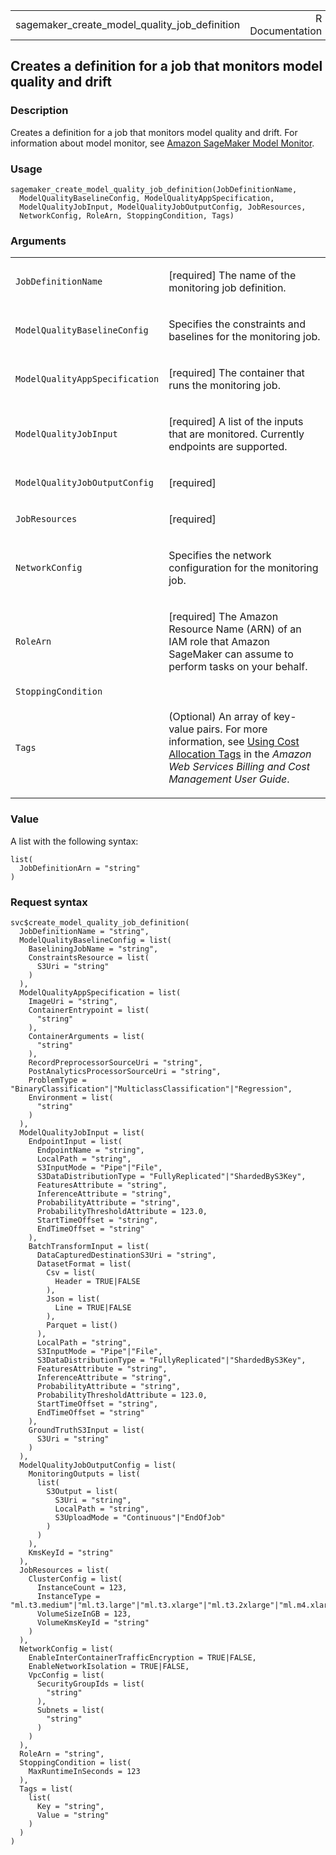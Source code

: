 <table style="width: 100%;">
<tbody>
<tr class="odd">
<td>sagemaker_create_model_quality_job_definition</td>
<td style="text-align: right;">R Documentation</td>
</tr>
</tbody>
</table>

## Creates a definition for a job that monitors model quality and drift

### Description

Creates a definition for a job that monitors model quality and drift.
For information about model monitor, see [Amazon SageMaker Model
Monitor](https://docs.aws.amazon.com/sagemaker/latest/dg/model-monitor.html).

### Usage

    sagemaker_create_model_quality_job_definition(JobDefinitionName,
      ModelQualityBaselineConfig, ModelQualityAppSpecification,
      ModelQualityJobInput, ModelQualityJobOutputConfig, JobResources,
      NetworkConfig, RoleArn, StoppingCondition, Tags)

### Arguments

<table>
<colgroup>
<col style="width: 35%" />
<col style="width: 65%" />
</colgroup>
<tbody>
<tr class="odd">
<td><code
id="sagemaker_create_model_quality_job_definition_:_JobDefinitionName">JobDefinitionName</code></td>
<td><p>[required] The name of the monitoring job definition.</p></td>
</tr>
<tr class="even">
<td><code
id="sagemaker_create_model_quality_job_definition_:_ModelQualityBaselineConfig">ModelQualityBaselineConfig</code></td>
<td><p>Specifies the constraints and baselines for the monitoring
job.</p></td>
</tr>
<tr class="odd">
<td><code
id="sagemaker_create_model_quality_job_definition_:_ModelQualityAppSpecification">ModelQualityAppSpecification</code></td>
<td><p>[required] The container that runs the monitoring job.</p></td>
</tr>
<tr class="even">
<td><code
id="sagemaker_create_model_quality_job_definition_:_ModelQualityJobInput">ModelQualityJobInput</code></td>
<td><p>[required] A list of the inputs that are monitored. Currently
endpoints are supported.</p></td>
</tr>
<tr class="odd">
<td><code
id="sagemaker_create_model_quality_job_definition_:_ModelQualityJobOutputConfig">ModelQualityJobOutputConfig</code></td>
<td><p>[required]</p></td>
</tr>
<tr class="even">
<td><code
id="sagemaker_create_model_quality_job_definition_:_JobResources">JobResources</code></td>
<td><p>[required]</p></td>
</tr>
<tr class="odd">
<td><code
id="sagemaker_create_model_quality_job_definition_:_NetworkConfig">NetworkConfig</code></td>
<td><p>Specifies the network configuration for the monitoring
job.</p></td>
</tr>
<tr class="even">
<td><code
id="sagemaker_create_model_quality_job_definition_:_RoleArn">RoleArn</code></td>
<td><p>[required] The Amazon Resource Name (ARN) of an IAM role that
Amazon SageMaker can assume to perform tasks on your behalf.</p></td>
</tr>
<tr class="odd">
<td><code
id="sagemaker_create_model_quality_job_definition_:_StoppingCondition">StoppingCondition</code></td>
<td></td>
</tr>
<tr class="even">
<td><code
id="sagemaker_create_model_quality_job_definition_:_Tags">Tags</code></td>
<td><p>(Optional) An array of key-value pairs. For more information, see
<a
href="https://docs.aws.amazon.com/awsaccountbilling/latest/aboutv2/cost-alloc-tags.html#allocation-whatURL">Using
Cost Allocation Tags</a> in the <em>Amazon Web Services Billing and Cost
Management User Guide</em>.</p></td>
</tr>
</tbody>
</table>

### Value

A list with the following syntax:

    list(
      JobDefinitionArn = "string"
    )

### Request syntax

    svc$create_model_quality_job_definition(
      JobDefinitionName = "string",
      ModelQualityBaselineConfig = list(
        BaseliningJobName = "string",
        ConstraintsResource = list(
          S3Uri = "string"
        )
      ),
      ModelQualityAppSpecification = list(
        ImageUri = "string",
        ContainerEntrypoint = list(
          "string"
        ),
        ContainerArguments = list(
          "string"
        ),
        RecordPreprocessorSourceUri = "string",
        PostAnalyticsProcessorSourceUri = "string",
        ProblemType = "BinaryClassification"|"MulticlassClassification"|"Regression",
        Environment = list(
          "string"
        )
      ),
      ModelQualityJobInput = list(
        EndpointInput = list(
          EndpointName = "string",
          LocalPath = "string",
          S3InputMode = "Pipe"|"File",
          S3DataDistributionType = "FullyReplicated"|"ShardedByS3Key",
          FeaturesAttribute = "string",
          InferenceAttribute = "string",
          ProbabilityAttribute = "string",
          ProbabilityThresholdAttribute = 123.0,
          StartTimeOffset = "string",
          EndTimeOffset = "string"
        ),
        BatchTransformInput = list(
          DataCapturedDestinationS3Uri = "string",
          DatasetFormat = list(
            Csv = list(
              Header = TRUE|FALSE
            ),
            Json = list(
              Line = TRUE|FALSE
            ),
            Parquet = list()
          ),
          LocalPath = "string",
          S3InputMode = "Pipe"|"File",
          S3DataDistributionType = "FullyReplicated"|"ShardedByS3Key",
          FeaturesAttribute = "string",
          InferenceAttribute = "string",
          ProbabilityAttribute = "string",
          ProbabilityThresholdAttribute = 123.0,
          StartTimeOffset = "string",
          EndTimeOffset = "string"
        ),
        GroundTruthS3Input = list(
          S3Uri = "string"
        )
      ),
      ModelQualityJobOutputConfig = list(
        MonitoringOutputs = list(
          list(
            S3Output = list(
              S3Uri = "string",
              LocalPath = "string",
              S3UploadMode = "Continuous"|"EndOfJob"
            )
          )
        ),
        KmsKeyId = "string"
      ),
      JobResources = list(
        ClusterConfig = list(
          InstanceCount = 123,
          InstanceType = "ml.t3.medium"|"ml.t3.large"|"ml.t3.xlarge"|"ml.t3.2xlarge"|"ml.m4.xlarge"|"ml.m4.2xlarge"|"ml.m4.4xlarge"|"ml.m4.10xlarge"|"ml.m4.16xlarge"|"ml.c4.xlarge"|"ml.c4.2xlarge"|"ml.c4.4xlarge"|"ml.c4.8xlarge"|"ml.p2.xlarge"|"ml.p2.8xlarge"|"ml.p2.16xlarge"|"ml.p3.2xlarge"|"ml.p3.8xlarge"|"ml.p3.16xlarge"|"ml.c5.xlarge"|"ml.c5.2xlarge"|"ml.c5.4xlarge"|"ml.c5.9xlarge"|"ml.c5.18xlarge"|"ml.m5.large"|"ml.m5.xlarge"|"ml.m5.2xlarge"|"ml.m5.4xlarge"|"ml.m5.12xlarge"|"ml.m5.24xlarge"|"ml.r5.large"|"ml.r5.xlarge"|"ml.r5.2xlarge"|"ml.r5.4xlarge"|"ml.r5.8xlarge"|"ml.r5.12xlarge"|"ml.r5.16xlarge"|"ml.r5.24xlarge"|"ml.g4dn.xlarge"|"ml.g4dn.2xlarge"|"ml.g4dn.4xlarge"|"ml.g4dn.8xlarge"|"ml.g4dn.12xlarge"|"ml.g4dn.16xlarge",
          VolumeSizeInGB = 123,
          VolumeKmsKeyId = "string"
        )
      ),
      NetworkConfig = list(
        EnableInterContainerTrafficEncryption = TRUE|FALSE,
        EnableNetworkIsolation = TRUE|FALSE,
        VpcConfig = list(
          SecurityGroupIds = list(
            "string"
          ),
          Subnets = list(
            "string"
          )
        )
      ),
      RoleArn = "string",
      StoppingCondition = list(
        MaxRuntimeInSeconds = 123
      ),
      Tags = list(
        list(
          Key = "string",
          Value = "string"
        )
      )
    )
